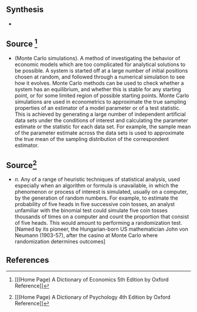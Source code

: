 ## Synthesis
- 
## Source [^1]
- (Monte Carlo simulations). A method of investigating the behavior of economic models which are too complicated for analytical solutions to be possible. A system is started off at a large number of initial positions chosen at random, and followed through a numerical simulation to see how it evolves. Monte Carlo methods can be used to check whether a system has an equilibrium, and whether this is stable for any starting point, or for some limited region of possible starting points. Monte Carlo simulations are used in econometrics to approximate the true sampling properties of an estimator of a model parameter or of a test statistic. This is achieved by generating a large number of independent artificial data sets under the conditions of interest and calculating the parameter estimate or the statistic for each data set. For example, the sample mean of the parameter estimate across the data sets is used to approximate the true mean of the sampling distribution of the correspondent estimator.
## Source[^2]
- $n$. Any of a range of heuristic techniques of statistical analysis, used especially when an algorithm or formula is unavailable, in which the phenomenon or process of interest is simulated, usually on a computer, by the generation of random numbers. For example, to estimate the probability of five heads in five successive coin tosses, an analyst unfamiliar with the binomial test could simulate five coin tosses thousands of times on a computer and count the proportion that consist of five heads. This would amount to performing a randomization test. \[Named by its pioneer, the Hungarian-born US mathematician John von Neumann (1903-57), after the casino at Monte Carlo where randomization determines outcomes]
## References

[^1]: [[(Home Page) A Dictionary of Economics 5th Edition by Oxford Reference]]
[^2]: [[(Home Page) A Dictionary of Psychology 4th Edition by Oxford Reference]]